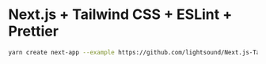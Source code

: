 # Next.js + Tailwind CSS + ESLint + Prettier

```bash
yarn create next-app --example https://github.com/lightsound/Next.js-TailwindCSS-ESLint-Prettier
```
